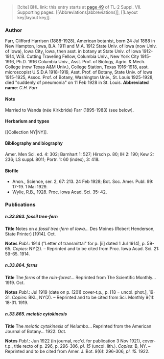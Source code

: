 > [!cite] BHL link: this entry starts at [page 49](https://www.biodiversitylibrary.org/page/33259553) of TL-2 Suppl. VII.
> Supporting pages: [[Abbreviations|abbreviations]], [[Layout key|layout key]].

### Author

Farr, Clifford Harrison (1888-1928), American botanist, born 24 Jul 1888 in New Hampton, Iowa, B.A. 1911 and M.A. 1912 State Univ. of Iowa (now Univ. of Iowa), Iowa City, Iowa, then asst. in botany at State Univ. of Iowa 1912-1914, W.B. Cutting Traveling Fellow, Columbia Univ., New York City 1915-1916, Ph.D. 1916 Columbia Univ., Asst. Prof. of Biology, Agric. & Mech. College (now Texas A&M Univ.), College Station, Texas 1916-1918, asst. microscopist U.S.D.A 1918-1919, Asst. Prof. of Botany, State Univ. of Iowa 1915-1925, Assoc. Prof. of Botany, Washington Univ., St. Louis 1925-1928, died "suddenly of pneumonia" on 11 Feb 1928 in St. Louis. 
**Abbreviated name**: *C.H. Farr*

#### Note

Married to Wanda (née Kirkbride) Farr (1895-1983) (see below).

#### Herbarium and types

[[Collection NY|NY]].

#### Bibliography and biography

Amer. Men Sci. ed. 4: 302; Barnhart 1: 527; Hirsch p. 80; IH 2: 190; Kew 2: 236; LS suppl. 8011; Portr. 1: 60 (index), 3: 418.

#### Biofile

- Anon., Science, ser. 2, 67: 213. 24 Feb 1928; Bot. Soc. Amer. Publ. 99: 17-19. 1 Mai 1929.
- Wylie, R.B., 1928. Proc. Iowa Acad. Sci. 35: 42.

### Publications

##### n.33.863. fossil tree-fern

**Title**
Notes on a *fossil tree-fern* of *Iowa*... Des Moines (Robert Henderson, State Printer) \[1914\]. Oct.

**Notes**
*Publ*.: 1914 ("Letter of transmittal" for p. \[ii\] dated 1 Jul 1914), p. 59-65. *Copies*: NY(2). – Reprinted and to be cited from Proc. Iowa Acad. Sci. 21: 59-65. 1914.

##### n.33.864. ferns

**Title**
The *ferns* of the *rain-forest*... Reprinted from The Scientific Monthly... 1919. Oct.

**Notes**
*Publ*.: Jul 1919 (date on p. \[20\]) cover-t.p., p. \[18 = uncol. phot.\], 19-31. *Copies*: BKL, NY(2). – Reprinted and to be cited from Sci. Monthly 9(1): 18-31. 1919.

##### n.33.865. meiotic cytokinesis

**Title**
The *meiotic cytokinesis* of *Nelumbo*... Reprinted from the American Journal of Botany... 1922. Oct.

**Notes**
*Publ*.: Jun 1922 (in journal, rec'd. for publication 3 Nov 1921), cover-t.p., title recto of p. 296, p. 296-306, *pl. 15* (uncol. lith.). *Copies*: B, NY. – Reprinted and to be cited from Amer. J. Bot. 9(6): 296-306, *pl. 15.* 1922.

